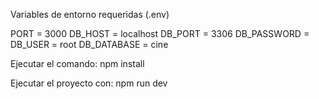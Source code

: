Variables de entorno requeridas (.env)

PORT = 3000
DB_HOST = localhost
DB_PORT = 3306
DB_PASSWORD = 
DB_USER = root
DB_DATABASE = cine


Ejecutar el comando: 
npm install

Ejecutar el proyecto con:
npm run dev